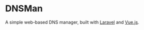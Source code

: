 DNSMan
======

A simple web-based DNS manager, built with [Laravel](https://laravel.com)
and [Vue.js](https://vuejs.org).
